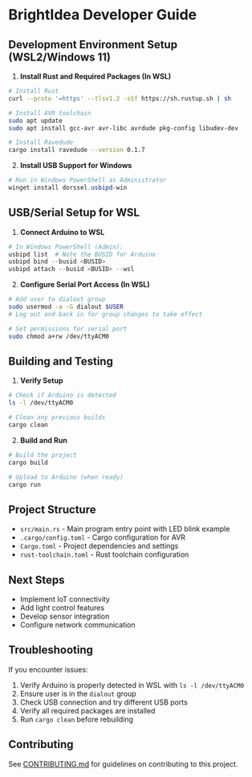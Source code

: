 # BrightIdea Developer Guide

## Development Environment Setup (WSL2/Windows 11)

1. **Install Rust and Required Packages (In WSL)**
````bash
# Install Rust
curl --proto '=https' --tlsv1.2 -sSf https://sh.rustup.sh | sh

# Install AVR toolchain
sudo apt update
sudo apt install gcc-avr avr-libc avrdude pkg-config libudev-dev

# Install Ravedude
cargo install ravedude --version 0.1.7
````

2. **Install USB Support for Windows**
````powershell
# Run in Windows PowerShell as Administrator
winget install dorssel.usbipd-win
````

## USB/Serial Setup for WSL

1. **Connect Arduino to WSL**
````powershell
# In Windows PowerShell (Admin):
usbipd list  # Note the BUSID for Arduino
usbipd bind --busid <BUSID>
usbipd attach --busid <BUSID> --wsl
````

2. **Configure Serial Port Access (In WSL)**
````bash
# Add user to dialout group
sudo usermod -a -G dialout $USER
# Log out and back in for group changes to take effect

# Set permissions for serial port
sudo chmod a+rw /dev/ttyACM0
````

## Building and Testing

1. **Verify Setup**
````bash
# Check if Arduino is detected
ls -l /dev/ttyACM0

# Clean any previous builds
cargo clean
````

2. **Build and Run**
````bash
# Build the project
cargo build

# Upload to Arduino (when ready)
cargo run
````

## Project Structure

- `src/main.rs` - Main program entry point with LED blink example
- `.cargo/config.toml` - Cargo configuration for AVR
- `Cargo.toml` - Project dependencies and settings
- `rust-toolchain.toml` - Rust toolchain configuration

## Next Steps
- Implement IoT connectivity
- Add light control features
- Develop sensor integration
- Configure network communication

## Troubleshooting

If you encounter issues:
1. Verify Arduino is properly detected in WSL with `ls -l /dev/ttyACM0`
2. Ensure user is in the `dialout` group
3. Check USB connection and try different USB ports
4. Verify all required packages are installed
5. Run `cargo clean` before rebuilding

## Contributing
See [CONTRIBUTING.md](../../CONTRIBUTING.md) for guidelines on contributing to this project.
